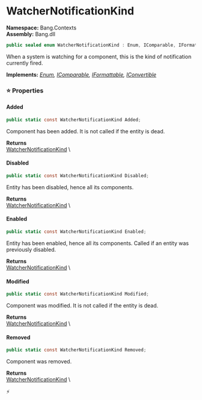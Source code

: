# WatcherNotificationKind

**Namespace:** Bang.Contexts \
**Assembly:** Bang.dll

```csharp
public sealed enum WatcherNotificationKind : Enum, IComparable, IFormattable, IConvertible
```

When a system is watching for a component, this is the kind of notification currently fired.

**Implements:** _[Enum](https://learn.microsoft.com/en-us/dotnet/api/System.Enum?view=net-7.0), [IComparable](https://learn.microsoft.com/en-us/dotnet/api/System.IComparable?view=net-7.0), [IFormattable](https://learn.microsoft.com/en-us/dotnet/api/System.IFormattable?view=net-7.0), [IConvertible](https://learn.microsoft.com/en-us/dotnet/api/System.IConvertible?view=net-7.0)_

### ⭐ Properties
#### Added
```csharp
public static const WatcherNotificationKind Added;
```

Component has been added. It is not called if the entity is dead.

**Returns** \
[WatcherNotificationKind](../..//Bang/Contexts/WatcherNotificationKind.html) \
#### Disabled
```csharp
public static const WatcherNotificationKind Disabled;
```

Entity has been disabled, hence all its components.

**Returns** \
[WatcherNotificationKind](../..//Bang/Contexts/WatcherNotificationKind.html) \
#### Enabled
```csharp
public static const WatcherNotificationKind Enabled;
```

Entity has been enabled, hence all its components. Called if an entity was
            previously disabled.

**Returns** \
[WatcherNotificationKind](../..//Bang/Contexts/WatcherNotificationKind.html) \
#### Modified
```csharp
public static const WatcherNotificationKind Modified;
```

Component was modified. It is not called if the entity is dead.

**Returns** \
[WatcherNotificationKind](../..//Bang/Contexts/WatcherNotificationKind.html) \
#### Removed
```csharp
public static const WatcherNotificationKind Removed;
```

Component was removed.

**Returns** \
[WatcherNotificationKind](../..//Bang/Contexts/WatcherNotificationKind.html) \


⚡